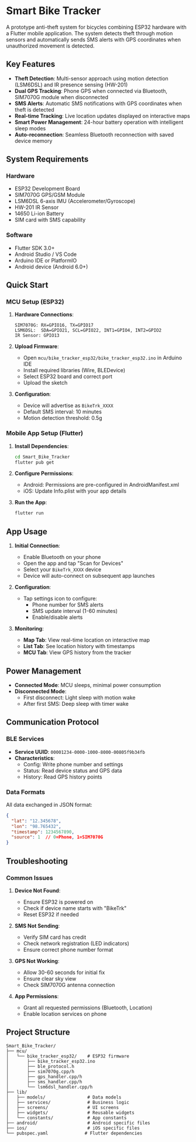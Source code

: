 # Smart Bike Tracker

A prototype anti-theft system for bicycles combining ESP32 hardware with a Flutter mobile application. The system detects theft through motion sensors and automatically sends SMS alerts with GPS coordinates when unauthorized movement is detected.

## Key Features

- **Theft Detection**: Multi-sensor approach using motion detection (LSM6DSL) and IR presence sensing (HW-201)
- **Dual GPS Tracking**: Phone GPS when connected via Bluetooth, SIM7070G module when disconnected
- **SMS Alerts**: Automatic SMS notifications with GPS coordinates when theft is detected
- **Real-time Tracking**: Live location updates displayed on interactive maps
- **Smart Power Management**: 24-hour battery operation with intelligent sleep modes
- **Auto-reconnection**: Seamless Bluetooth reconnection with saved device memory

## System Requirements

### Hardware
- ESP32 Development Board
- SIM7070G GPS/GSM Module
- LSM6DSL 6-axis IMU (Accelerometer/Gyroscope)
- HW-201 IR Sensor
- 14650 Li-ion Battery
- SIM card with SMS capability

### Software
- Flutter SDK 3.0+
- Android Studio / VS Code
- Arduino IDE or PlatformIO
- Android device (Android 6.0+)

## Quick Start

### MCU Setup (ESP32)

1. **Hardware Connections**:
   ```
   SIM7070G: RX=GPIO16, TX=GPIO17
   LSM6DSL:  SDA=GPIO21, SCL=GPIO22, INT1=GPIO4, INT2=GPIO2
   IR Sensor: GPIO13
   ```

2. **Upload Firmware**:
   - Open `mcu/bike_tracker_esp32/bike_tracker_esp32.ino` in Arduino IDE
   - Install required libraries (Wire, BLEDevice)
   - Select ESP32 board and correct port
   - Upload the sketch

3. **Configuration**:
   - Device will advertise as `BikeTrk_XXXX`
   - Default SMS interval: 10 minutes
   - Motion detection threshold: 0.5g

### Mobile App Setup (Flutter)

1. **Install Dependencies**:
   ```bash
   cd Smart_Bike_Tracker
   flutter pub get
   ```

2. **Configure Permissions**:
   - Android: Permissions are pre-configured in AndroidManifest.xml
   - iOS: Update Info.plist with your app details

3. **Run the App**:
   ```bash
   flutter run
   ```

## App Usage

1. **Initial Connection**:
   - Enable Bluetooth on your phone
   - Open the app and tap "Scan for Devices"
   - Select your `BikeTrk_XXXX` device
   - Device will auto-connect on subsequent app launches

2. **Configuration**:
   - Tap settings icon to configure:
     - Phone number for SMS alerts
     - SMS update interval (1-60 minutes)
     - Enable/disable alerts

3. **Monitoring**:
   - **Map Tab**: View real-time location on interactive map
   - **List Tab**: See location history with timestamps
   - **MCU Tab**: View GPS history from the tracker

## Power Management

- **Connected Mode**: MCU sleeps, minimal power consumption
- **Disconnected Mode**: 
  - First disconnect: Light sleep with motion wake
  - After first SMS: Deep sleep with timer wake

## Communication Protocol

### BLE Services
- **Service UUID**: `00001234-0000-1000-8000-00805f9b34fb`
- **Characteristics**:
  - Config: Write phone number and settings
  - Status: Read device status and GPS data
  - History: Read GPS history points

### Data Formats
All data exchanged in JSON format:
```json
{
  "lat": "12.345678",
  "lon": "98.765432",
  "timestamp": 1234567890,
  "source": 1  // 0=Phone, 1=SIM7070G
}
```

## Troubleshooting

### Common Issues

1. **Device Not Found**:
   - Ensure ESP32 is powered on
   - Check if device name starts with "BikeTrk"
   - Reset ESP32 if needed

2. **SMS Not Sending**:
   - Verify SIM card has credit
   - Check network registration (LED indicators)
   - Ensure correct phone number format

3. **GPS Not Working**:
   - Allow 30-60 seconds for initial fix
   - Ensure clear sky view
   - Check SIM7070G antenna connection

4. **App Permissions**:
   - Grant all requested permissions (Bluetooth, Location)
   - Enable location services on phone

## Project Structure

```
Smart_Bike_Tracker/
├── mcu/
│   └── bike_tracker_esp32/    # ESP32 firmware
│       ├── bike_tracker_esp32.ino
│       ├── ble_protocol.h
│       ├── sim7070g.cpp/h
│       ├── gps_handler.cpp/h
│       ├── sms_handler.cpp/h
│       └── lsm6dsl_handler.cpp/h
├── lib/
│   ├── models/                # Data models
│   ├── services/              # Business logic
│   ├── screens/               # UI screens
│   ├── widgets/               # Reusable widgets
│   └── constants/             # App constants
├── android/                   # Android specific files
├── ios/                       # iOS specific files
└── pubspec.yaml              # Flutter dependencies
```
